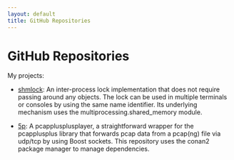 ```yaml
---
layout: default
title: GitHub Repositories
---
```


# GitHub Repositories

My projects:

- [shmlock](https://github.com/fwkrumm/shmlock): An inter-process lock implementation that does not require passing around any objects. The lock can be used in multiple terminals or consoles by using the same name identifier. Its underlying mechanism uses the multiprocessing.shared_memory module.

- [5p](https://github.com/fwkrumm/5p): A pcapplusplusplayer, a straightforward wrapper for the pcapplusplus library that forwards pcap data from a pcap(ng) file via udp/tcp by using Boost sockets. This repository uses the conan2 package manager to manage dependencies.